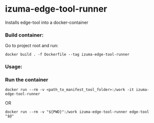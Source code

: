 # izuma-edge-tool-runner 

Installs edge-tool into a docker-container

### Build container:

Go to project root and run:

```
docker build . -f Dockerfile --tag izuma-edge-tool-runner
```

### Usage:

### Run the container

```
docker run --rm -v <path_to_manifest_tool_folder>:/work -it izuma-edge-tool-runner
```

OR

```
docker run --rm -v "${PWD}":/work izuma-edge-tool-runner edge-tool "$@"
```




